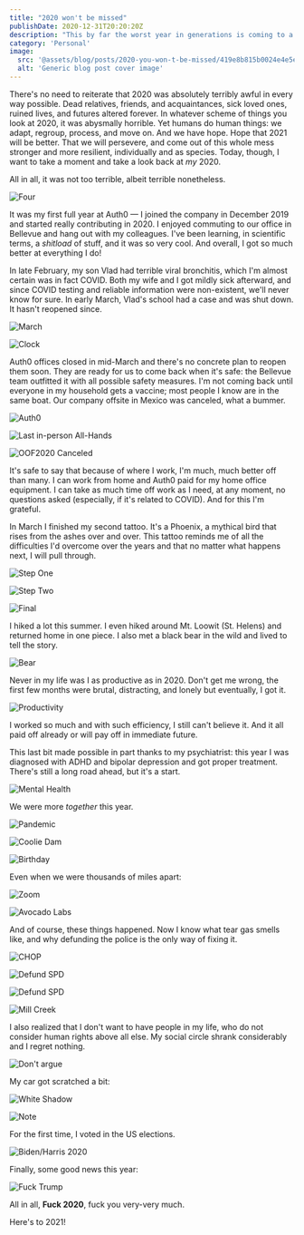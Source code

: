 ```yaml
---
title: "2020 won't be missed"
publishDate: 2020-12-31T20:20:20Z
description: "This by far the worst year in generations is coming to a close. It won't be missed, yet it will remain in our memory, history books, and our shared trauma will take decades to heal. Here's to 2021, hopefully, a better year."
category: 'Personal'
image:
  src: '@assets/blog/posts/2020-you-won-t-be-missed/419e8b815b0024e4e5e79a3de390121e43c32f74-2744x3662.jpg'
  alt: 'Generic blog post cover image'
---
```


There's no need to reiterate that 2020 was absolutely terribly awful in every way possible. Dead relatives, friends, and acquaintances, sick loved ones, ruined lives, and futures altered forever. In whatever scheme of things you look at 2020, it was abysmally horrible. Yet humans do human things: we adapt, regroup, process, and move on. And we have hope. Hope that 2021 will be better. That we will persevere, and come out of this whole mess stronger and more resilient, individually and as species. Today, though, I want to take a moment and take a look back at _my_ 2020.

All in all, it was not too terrible, albeit terrible nonetheless.

![Four](assets/blog/posts/2020-you-won-t-be-missed/9da9642a3a1fee12424433a53ece77cdab8379d4-960x952.jpg)

It was my first full year at Auth0 — I joined the company in December 2019 and started really contributing in 2020. I enjoyed commuting to our office in Bellevue and hang out with my colleagues. I've been learning, in scientific terms, a _shitload_ of stuff, and it was so very cool. And overall, I got so much better at everything I do!

In late February, my son Vlad had terrible viral bronchitis, which I'm almost certain was in fact COVID. Both my wife and I got mildly sick afterward, and since COVID testing and reliable information were non-existent, we'll never know for sure. In early March, Vlad's school had a case and was shut down. It hasn't reopened since.

![March](assets/blog/posts/2020-you-won-t-be-missed/ead449b167563c6476f87a9424cc6775f1bd7ed4-1024x989.jpg)

![Clock](assets/blog/posts/2020-you-won-t-be-missed/f1376ac828aaa1294f28d4aa5064de12e29694ca-744x958.jpg)

Auth0 offices closed in mid-March and there's no concrete plan to reopen them soon. They are ready for us to come back when it's safe: the Bellevue team outfitted it with all possible safety measures. I'm not coming back until everyone in my household gets a vaccine; most people I know are in the same boat. Our company offsite in Mexico was canceled, what a bummer.

![Auth0](assets/blog/posts/2020-you-won-t-be-missed/39c9fbdd98e14dad1f6c328b4ff137d1f4748b9e-3662x2744.jpg)

![Last in-person All-Hands](assets/blog/posts/2020-you-won-t-be-missed/573ecdb8ccc8e069379345d7a3ecf0ef5b81cd60-10814x3688.jpg)

![OOF2020 Canceled](assets/blog/posts/2020-you-won-t-be-missed/3b30a8c7ab1e667ed590a65db7830b73ecf5aa03-4032x3024.jpg)

It's safe to say that because of where I work, I'm much, much better off than many. I can work from home and Auth0 paid for my home office equipment. I can take as much time off work as I need, at any moment, no questions asked (especially, if it's related to COVID). And for this I'm grateful.

In March I finished my second tattoo. It's a Phoenix, a mythical bird that rises from the ashes over and over. This tattoo reminds me of all the difficulties I'd overcome over the years and that no matter what happens next, I will pull through.

![Step One](assets/blog/posts/2020-you-won-t-be-missed/5a071292e7b7416812ef1646dc07e153e4793dd8-3910x1746.jpg)

![Step Two](assets/blog/posts/2020-you-won-t-be-missed/f1815b51389c8fd0ea90451b142a18d2e19baec7-3024x4032.jpg)

![Final](assets/blog/posts/2020-you-won-t-be-missed/419e8b815b0024e4e5e79a3de390121e43c32f74-2744x3662.jpg)

I hiked a lot this summer. I even hiked around Mt. Loowit (St. Helens) and returned home in one piece. I also met a black bear in the wild and lived to tell the story.

![Bear](assets/blog/posts/2020-you-won-t-be-missed/70b5be5b2386e5dff640d92850cd17be6bd072c8-1122x1150.jpg)

Never in my life was I as productive as in 2020. Don't get me wrong, the first few months were brutal, distracting, and lonely but eventually, I got it.

![Productivity](assets/blog/posts/2020-you-won-t-be-missed/bcec872c2a60c6a49a09993deb7bd6699c61bd2d-1920x1923.jpg)

I worked so much and with such efficiency, I still can't believe it. And it all paid off already or will pay off in immediate future.

This last bit made possible in part thanks to my psychiatrist: this year I was diagnosed with ADHD and bipolar depression and got proper treatment. There's still a long road ahead, but it's a start.

![Mental Health](assets/blog/posts/2020-you-won-t-be-missed/84387308a519b2e94bb67a9fb12e36a42c8169dc-750x393.jpg)

We were more _together_ this year.

![Pandemic](assets/blog/posts/2020-you-won-t-be-missed/a762d61c11cdfd788882b75d54b4f8da00c101ba-3830x2921.jpg)

![Coolie Dam](assets/blog/posts/2020-you-won-t-be-missed/bdabf4e718d91f7839ae03704b0d47af0e8c542e-3088x2320.jpg)

![Birthday](assets/blog/posts/2020-you-won-t-be-missed/63cfd7d0dbf3d7aca92a4c56ed6eb2d99feb7efe-1920x1440.jpg)

Even when we were thousands of miles apart:

![Zoom](assets/blog/posts/2020-you-won-t-be-missed/d5949a2b1263f2def9e7c63285033cd0012a2261-1121x701.jpg)

![Avocado Labs](assets/blog/posts/2020-you-won-t-be-missed/a75e281bfc7875ec593464caae8e1c8eb2316cea-3088x2320.jpg)

And of course, these things happened. Now I know what tear gas smells like, and why defunding the police is the only way of fixing it.

![CHOP](assets/blog/posts/2020-you-won-t-be-missed/ebb3752d467ae4b9ce0b36b45e322cdb1e2fcfc1-4032x3024.jpg)

![Defund SPD](assets/blog/posts/2020-you-won-t-be-missed/d250351ab8ca18f3bf59cea58da4006d6b18d3c9-4032x3024.jpg)

![Defund SPD](assets/blog/posts/2020-you-won-t-be-missed/663656a8eb2f046c22812540ed18017978e4b073-4032x3024.jpg)

![Mill Creek](assets/blog/posts/2020-you-won-t-be-missed/5c59ca5201c4f819800f06caee50317dc2364776-4032x3024.jpg)

I also realized that I don't want to have people in my life, who do not consider human rights above all else. My social circle shrank considerably and I regret nothing.

![Don't argue](assets/blog/posts/2020-you-won-t-be-missed/f145bd6fa74a70b027723a66826aff77e0f3dc5f-1124x1389.jpg)

My car got scratched a bit:

![White Shadow](assets/blog/posts/2020-you-won-t-be-missed/11dd2c3563ffb56fe6950cc9820cdbf91b46554c-4032x3024.jpg)

![Note](assets/blog/posts/2020-you-won-t-be-missed/668dbede7b03d6a13e43470dbf753ed4b68e2ffa-2100x1575.jpg)

For the first time, I voted in the US elections.

![Biden/Harris 2020](assets/blog/posts/2020-you-won-t-be-missed/c08c871f2f7dceadf7dd53f9d2508d02be0bfb93-1024x768.jpg)

Finally, some good news this year:

![Fuck Trump](assets/blog/posts/2020-you-won-t-be-missed/e0e4358d77d4c9369cfe02ff53d88ade5921ee45-1440x1799.jpg)

All in all, **Fuck 2020**, fuck you very-very much.

Here's to 2021!
